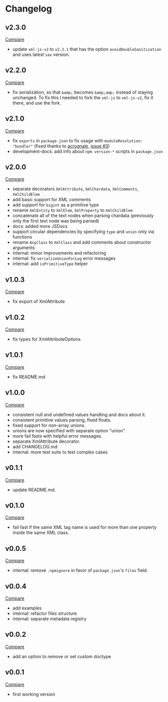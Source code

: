 # Changelog

## v2.3.0

[Compare](https://github.com/edgar-p-yan/xml-class-transformer/compare/v2.2.0...v2.3.0)

- update `xml-js-v2` to `v2.2.1` that has the option `avoidDoubleSanitization` and uses latest `sax` version.

## v2.2.0

[Compare](https://github.com/edgar-p-yan/xml-class-transformer/compare/v2.1.0...v2.2.0)

- fix serialization, so that `&amp;` becomes `&amp;amp;` instead of staying unchanged. To fix this I needed to fork the `xml-js` to `xml-js-v2`, fix it there, and use the fork.

## v2.1.0

[Compare](https://github.com/edgar-p-yan/xml-class-transformer/compare/v2.0.0...v2.1.0)

- fix `exports` in `package.json` to fix usage with `moduleResolution: "bundler"` (fixed thanks to [acrognale](https://github.com/acrognale), [issue #3](https://github.com/Edgar-P-yan/xml-class-transformer/issues/3))
- development-docs: add info about `npm version-*` scripts in `package.json`

## v2.0.0

[Compare](https://github.com/edgar-p-yan/xml-class-transformer/compare/v1.0.3...v2.0.0)

- separate decorators `XmlAttribute`, `XmlChardata`, `XmlComments`, `XmlChildElem`
- add basic support for XML comments
- add support for `bigint` as a primitive type
- rename `XmlEntity` to `XmlElem`, `XmlProperty` to `XmlChildElem`
- concatenate all of the text nodes when parsing chardata (previously only the first text node was being parsed)
- docs: added more JSDocs
- support circular dependencies by specifying `type` and `union` only via functions
- rename `AnyClass` to `XmlClass` and add comments about constructor arguments
- internal: minor improvements and refactoring
- internal: fix `serializeUnionForLog` error messages
- internal: add `isPrimitiveType` helper

## v1.0.3

[Compare](https://github.com/edgar-p-yan/xml-class-transformer/compare/v1.0.2...v1.0.3)

- fix export of XmlAttribute

## v1.0.2

[Compare](https://github.com/edgar-p-yan/xml-class-transformer/compare/v1.0.1...v1.0.2)

- fix types for XmlAttributeOptions

## v1.0.1

[Compare](https://github.com/edgar-p-yan/xml-class-transformer/compare/v1.0.0...v1.0.1)

- fix README.md

## v1.0.0

[Compare](https://github.com/edgar-p-yan/xml-class-transformer/compare/v0.1.1...v1.0.0)

- consistent null and undefined values handling and docs about it.
- consistent primitive values parsing, fixed floats.
- fixed support for non-array unions.
- unions are now specified with separate option "union".
- more fail fasts with helpful error messages.
- separate XmlAttribute decorator.
- add CHANGELOG.md
- internal: more test suits to test complex cases

## v0.1.1

[Compare](https://github.com/edgar-p-yan/xml-class-transformer/compare/v0.1.0...v0.1.1)

- update README.md.

## v0.1.0

[Compare](https://github.com/Edgar-P-yan/xml-class-transformer/compare/v0.0.5...v0.1.0)

- fail fast if the same XML tag name is used for more than one property inside the same XML class.

## v0.0.5

[Compare](https://github.com/Edgar-P-yan/xml-class-transformer/compare/v0.0.4...v0.0.5)

- internal: remove `.npmignore` in favor of `package.json`'s `files` field.

## v0.0.4

[Compare](https://github.com/Edgar-P-yan/xml-class-transformer/compare/v0.0.2...v0.0.4)

- add examples
- internal: refactor files structure
- internal: separate metadata registry

## v0.0.2

[Compare](https://github.com/Edgar-P-yan/xml-class-transformer/compare/v0.0.1...v0.0.2)

- add an option to remove or set custom doctype

## v0.0.1

[Compare](https://github.com/Edgar-P-yan/xml-class-transformer/tree/v0.0.1)

- first working version
